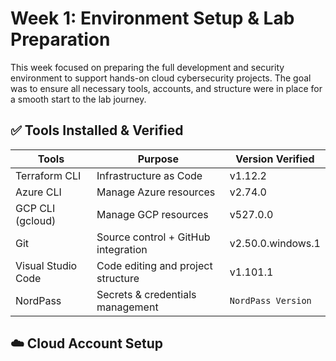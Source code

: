 # Week 1: Environment Setup & Lab Preparation

This week focused on preparing the full development and security environment to support hands-on cloud cybersecurity projects. The goal was to ensure all necessary tools, accounts, and structure were in place for a smooth start to the lab journey.

## ✅ Tools Installed & Verified

|   Tools                           | Purpose                               | Version Verified
|-----------------------------------|---------------------------------------|-----------------------------------
|   Terraform CLI                   |   Infrastructure as Code              |   v1.12.2
|   Azure CLI                       |   Manage Azure resources              |   v2.74.0
|   GCP CLI (gcloud)                |   Manage GCP resources                |   v527.0.0
|   Git                             |   Source control + GitHub integration |   v2.50.0.windows.1
|   Visual Studio Code              |   Code editing and project structure  |   v1.101.1
|   NordPass                        |   Secrets & credentials management    | `NordPass Version`


## ☁️ Cloud Account Setup

